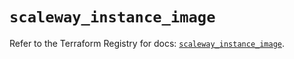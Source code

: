 # `scaleway_instance_image`

Refer to the Terraform Registry for docs: [`scaleway_instance_image`](https://registry.terraform.io/providers/scaleway/scaleway/2.42.1/docs/resources/instance_image).
